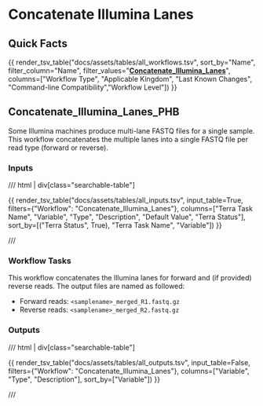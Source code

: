 # Concatenate Illumina Lanes

## Quick Facts

{{ render_tsv_table("docs/assets/tables/all_workflows.tsv", sort_by="Name", filter_column="Name", filter_values="[**Concatenate_Illumina_Lanes**](../workflows/standalone/concatenate_illumina_lanes.md)", columns=["Workflow Type", "Applicable Kingdom", "Last Known Changes", "Command-line Compatibility","Workflow Level"]) }}

## Concatenate_Illumina_Lanes_PHB

Some Illumina machines produce multi-lane FASTQ files for a single sample. This workflow concatenates the multiple lanes into a single FASTQ file per read type (forward or reverse).

### Inputs

/// html | div[class="searchable-table"]

{{ render_tsv_table("docs/assets/tables/all_inputs.tsv", input_table=True, filters={"Workflow": "Concatenate_Illumina_Lanes"}, columns=["Terra Task Name", "Variable", "Type", "Description", "Default Value", "Terra Status"], sort_by=[("Terra Status", True), "Terra Task Name", "Variable"]) }}

///

### Workflow Tasks

This workflow concatenates the Illumina lanes for forward and (if provided) reverse reads. The output files are named as followed:

- Forward reads: `<samplename>_merged_R1.fastq.gz`
- Reverse reads: `<samplename>_merged_R2.fastq.gz`

### Outputs

/// html | div[class="searchable-table"]

{{ render_tsv_table("docs/assets/tables/all_outputs.tsv", input_table=False, filters={"Workflow": "Concatenate_Illumina_Lanes"}, columns=["Variable", "Type", "Description"], sort_by=["Variable"]) }}

///
